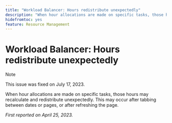 ```yaml
---
title: "Workload Balancer: Hours redistribute unexpectedly"
description: "When hour allocations are made on specific tasks, those hours may recalulate and redistribute unexpectedly. This may occur after tabbing between dates or pages, or after refreshing the page."
hidefromtoc: yes
feature: Resource Management
---
```


# Workload Balancer: Hours redistribute unexpectedly

>[!NOTE]
>
>This issue was fixed on July 17, 2023.

When hour allocations are made on specific tasks, those hours may recalculate and redistribute unexpectedly. This may occur after tabbing between dates or pages, or after refreshing the page.

_First reported on April 25, 2023._

